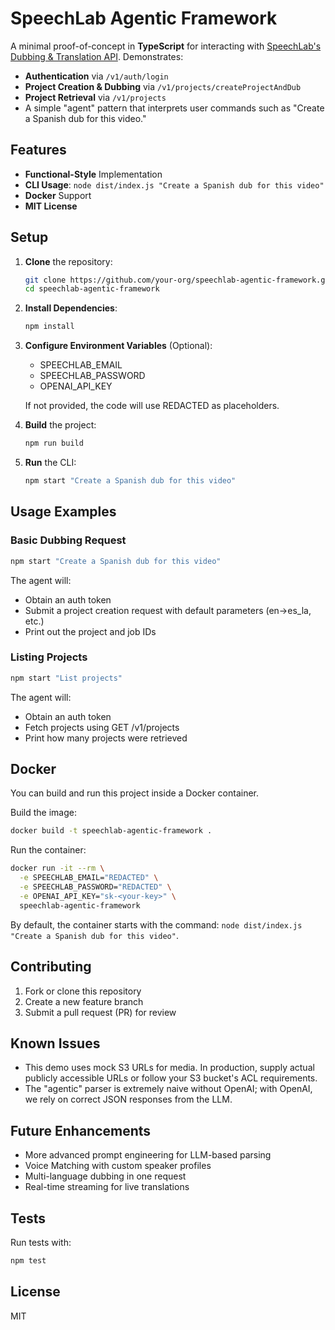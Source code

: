  # SpeechLab Agentic Framework

A minimal proof-of-concept in **TypeScript** for interacting with [SpeechLab's Dubbing & Translation API](https://translate-api.speechlab.ai). Demonstrates:

- **Authentication** via `/v1/auth/login`
- **Project Creation & Dubbing** via `/v1/projects/createProjectAndDub`
- **Project Retrieval** via `/v1/projects`
- A simple "agent" pattern that interprets user commands such as "Create a Spanish dub for this video."

## Features

- **Functional-Style** Implementation
- **CLI Usage**: `node dist/index.js "Create a Spanish dub for this video"`
- **Docker** Support
- **MIT License**

## Setup

1. **Clone** the repository:
   ```bash
   git clone https://github.com/your-org/speechlab-agentic-framework.git
   cd speechlab-agentic-framework
   ```

2. **Install Dependencies**:
   ```bash
   npm install
   ```

3. **Configure Environment Variables** (Optional):
   - SPEECHLAB_EMAIL
   - SPEECHLAB_PASSWORD
   - OPENAI_API_KEY

   If not provided, the code will use REDACTED as placeholders.

4. **Build** the project:
   ```bash
   npm run build
   ```

5. **Run** the CLI:
   ```bash
   npm start "Create a Spanish dub for this video"
   ```

## Usage Examples

### Basic Dubbing Request
```bash
npm start "Create a Spanish dub for this video"
```

The agent will:
- Obtain an auth token
- Submit a project creation request with default parameters (en→es_la, etc.)
- Print out the project and job IDs

### Listing Projects
```bash
npm start "List projects"
```

The agent will:
- Obtain an auth token
- Fetch projects using GET /v1/projects
- Print how many projects were retrieved

## Docker

You can build and run this project inside a Docker container.

Build the image:
```bash
docker build -t speechlab-agentic-framework .
```

Run the container:
```bash
docker run -it --rm \
  -e SPEECHLAB_EMAIL="REDACTED" \
  -e SPEECHLAB_PASSWORD="REDACTED" \
  -e OPENAI_API_KEY="sk-<your-key>" \
  speechlab-agentic-framework
```

By default, the container starts with the command: `node dist/index.js "Create a Spanish dub for this video"`.

## Contributing

1. Fork or clone this repository
2. Create a new feature branch
3. Submit a pull request (PR) for review

## Known Issues

- This demo uses mock S3 URLs for media. In production, supply actual publicly accessible URLs or follow your S3 bucket's ACL requirements.
- The "agentic" parser is extremely naive without OpenAI; with OpenAI, we rely on correct JSON responses from the LLM.

## Future Enhancements

- More advanced prompt engineering for LLM-based parsing
- Voice Matching with custom speaker profiles
- Multi-language dubbing in one request
- Real-time streaming for live translations

## Tests

Run tests with:
```bash
npm test
```

## License

MIT